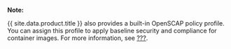 **Note:**

{{ site.data.product.title }} also provides a built-in OpenSCAP policy profile. You can assign this profile to apply baseline security and compliance for container images. For more information, see [???](#openscap).

</div>
